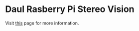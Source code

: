 # Daul Rasberry Pi Stereo Vision
Visit <a href="https://x-projekt.github.io/projects/dual-raspi-stereo-vision.html" target="_blank">this</a> page for more information.
